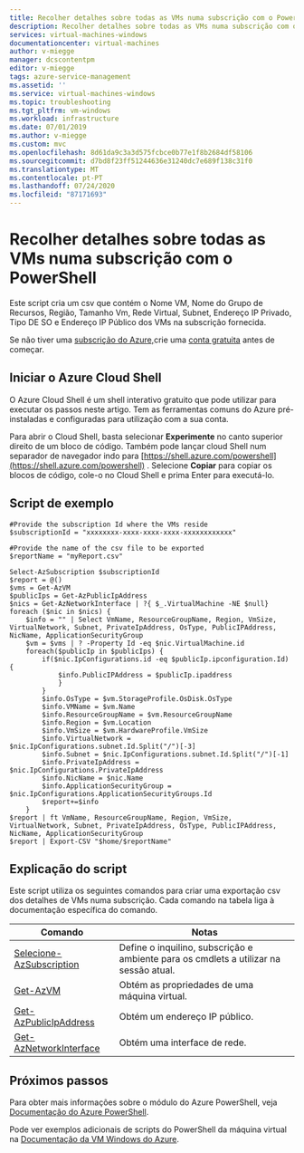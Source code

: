 ```yaml
---
title: Recolher detalhes sobre todas as VMs numa subscrição com o PowerShell
description: Recolher detalhes sobre todas as VMs numa subscrição com o PowerShell
services: virtual-machines-windows
documentationcenter: virtual-machines
author: v-miegge
manager: dcscontentpm
editor: v-miegge
tags: azure-service-management
ms.assetid: ''
ms.service: virtual-machines-windows
ms.topic: troubleshooting
ms.tgt_pltfrm: vm-windows
ms.workload: infrastructure
ms.date: 07/01/2019
ms.author: v-miegge
ms.custom: mvc
ms.openlocfilehash: 8d61da9c3a3d575fcbce0b77e1f8b2684df58106
ms.sourcegitcommit: d7bd8f23ff51244636e31240dc7e689f138c31f0
ms.translationtype: MT
ms.contentlocale: pt-PT
ms.lasthandoff: 07/24/2020
ms.locfileid: "87171693"
---
```

# <a name="collect-details-about-all-vms-in-a-subscription-with-powershell"></a>Recolher detalhes sobre todas as VMs numa subscrição com o PowerShell

Este script cria um csv que contém o Nome VM, Nome do Grupo de Recursos, Região, Tamanho Vm, Rede Virtual, Subnet, Endereço IP Privado, Tipo DE SO e Endereço IP Público dos VMs na subscrição fornecida.

Se não tiver uma [subscrição do Azure,](../../guides/developer/azure-developer-guide.md#understanding-accounts-subscriptions-and-billing)crie uma [conta gratuita](https://azure.microsoft.com/free) antes de começar.

## <a name="launch-azure-cloud-shell"></a>Iniciar o Azure Cloud Shell

O Azure Cloud Shell é um shell interativo gratuito que pode utilizar para executar os passos neste artigo. Tem as ferramentas comuns do Azure pré-instaladas e configuradas para utilização com a sua conta. 

Para abrir o Cloud Shell, basta selecionar **Experimente** no canto superior direito de um bloco de código. Também pode lançar cloud Shell num separador de navegador indo para [https://shell.azure.com/powershell](https://shell.azure.com/powershell) . Selecione **Copiar** para copiar os blocos de código, cole-o no Cloud Shell e prima Enter para executá-lo.

## <a name="sample-script"></a>Script de exemplo

```azurepowershell-interactive
#Provide the subscription Id where the VMs reside
$subscriptionId = "xxxxxxxx-xxxx-xxxx-xxxx-xxxxxxxxxxxx"

#Provide the name of the csv file to be exported
$reportName = "myReport.csv"

Select-AzSubscription $subscriptionId
$report = @()
$vms = Get-AzVM
$publicIps = Get-AzPublicIpAddress 
$nics = Get-AzNetworkInterface | ?{ $_.VirtualMachine -NE $null} 
foreach ($nic in $nics) { 
    $info = "" | Select VmName, ResourceGroupName, Region, VmSize, VirtualNetwork, Subnet, PrivateIpAddress, OsType, PublicIPAddress, NicName, ApplicationSecurityGroup 
    $vm = $vms | ? -Property Id -eq $nic.VirtualMachine.id 
    foreach($publicIp in $publicIps) { 
        if($nic.IpConfigurations.id -eq $publicIp.ipconfiguration.Id) {
            $info.PublicIPAddress = $publicIp.ipaddress
            } 
        } 
        $info.OsType = $vm.StorageProfile.OsDisk.OsType 
        $info.VMName = $vm.Name 
        $info.ResourceGroupName = $vm.ResourceGroupName 
        $info.Region = $vm.Location 
        $info.VmSize = $vm.HardwareProfile.VmSize
        $info.VirtualNetwork = $nic.IpConfigurations.subnet.Id.Split("/")[-3] 
        $info.Subnet = $nic.IpConfigurations.subnet.Id.Split("/")[-1] 
        $info.PrivateIpAddress = $nic.IpConfigurations.PrivateIpAddress 
        $info.NicName = $nic.Name 
        $info.ApplicationSecurityGroup = $nic.IpConfigurations.ApplicationSecurityGroups.Id 
        $report+=$info 
    } 
$report | ft VmName, ResourceGroupName, Region, VmSize, VirtualNetwork, Subnet, PrivateIpAddress, OsType, PublicIPAddress, NicName, ApplicationSecurityGroup 
$report | Export-CSV "$home/$reportName"
```

## <a name="script-explanation"></a>Explicação do script
Este script utiliza os seguintes comandos para criar uma exportação csv dos detalhes de VMs numa subscrição. Cada comando na tabela liga à documentação específica do comando.

|Comando|Notas|
|-|-|
|[Selecione-AzSubscription](/powershell/module/az.accounts/set-azcontext)|Define o inquilino, subscrição e ambiente para os cmdlets a utilizar na sessão atual.|
|[Get-AzVM](/powershell/module/az.compute/get-azvm)|Obtém as propriedades de uma máquina virtual.|
|[Get-AzPublicIpAddress](/powershell/module/az.network/get-azpublicipaddress)|Obtém um endereço IP público.|
|[Get-AzNetworkInterface](/powershell/module/az.network/get-aznetworkinterface)|Obtém uma interface de rede.|

## <a name="next-steps"></a>Próximos passos

Para obter mais informações sobre o módulo do Azure PowerShell, veja [Documentação do Azure PowerShell](/powershell/azure/).

Pode ver exemplos adicionais de scripts do PowerShell da máquina virtual na [Documentação da VM Windows do Azure](../windows/powershell-samples.md?toc=/azure/virtual-machines/windows/toc.json).

